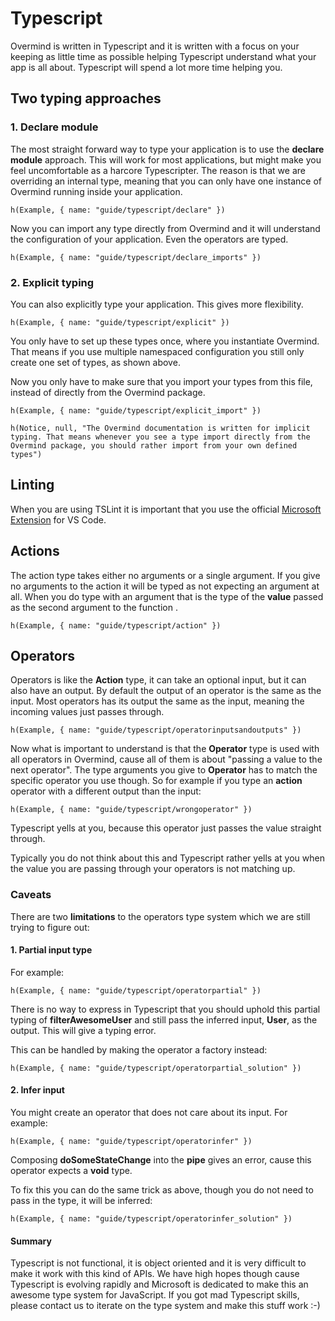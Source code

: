 # Typescript

Overmind is written in Typescript and it is written with a focus on your keeping as little time as possible helping Typescript understand what your app is all about. Typescript will spend a lot more time helping you.

## Two typing approaches

### 1. Declare module

The most straight forward way to type your application is to use the **declare module** approach. This will work for most applications, but might make you feel uncomfortable as a harcore Typescripter. The reason is that we are overriding an internal type, meaning that you can only have one instance of Overmind running inside your application.

```marksy
h(Example, { name: "guide/typescript/declare" })
```

Now you can import any type directly from Overmind and it will understand the configuration of your application. Even the operators are typed.

```marksy
h(Example, { name: "guide/typescript/declare_imports" })
```

### 2. Explicit typing
You can also explicitly type your application. This gives more flexibility.

```marksy
h(Example, { name: "guide/typescript/explicit" })
```

You only have to set up these types once, where you instantiate Overmind. That means if you use multiple namespaced configuration you still only create one set of types, as shown above.

Now you only have to make sure that you import your types from this file, instead of directly from the Overmind package.

```marksy
h(Example, { name: "guide/typescript/explicit_import" })
```

```marksy
h(Notice, null, "The Overmind documentation is written for implicit typing. That means whenever you see a type import directly from the Overmind package, you should rather import from your own defined types")
```

## Linting

When you are using TSLint it is important that you use the official [Microsoft Extension](https://marketplace.visualstudio.com/items?itemName=ms-vscode.vscode-typescript-tslint-plugin) for VS Code. 

## Actions

The action type takes either no arguments or a single argument. If you give no arguments to the action it will be typed as not expecting an argument at all. When you do type with an argument that is the type of the **value** passed as the second argument to the function .

```marksy
h(Example, { name: "guide/typescript/action" })
```


## Operators

Operators is like the **Action** type, it can take an optional input, but it can also have an output. By default the output of an operator is the same as the input. Most operators has its output the same as the input, meaning the incoming values just passes through.

```marksy
h(Example, { name: "guide/typescript/operatorinputsandoutputs" })
```

Now what is important to understand is that the **Operator** type is used with all operators in Overmind, cause all of them is about "passing a value to the next operator". The type arguments you give to **Operator** has to match the specific operator you use though. So for example if you type an **action** operator with a different output than the input:

```marksy
h(Example, { name: "guide/typescript/wrongoperator" })
```

Typescript yells at you, because this operator just passes the value straight through. 

Typically you do not think about this and Typescript rather yells at you when the value you are passing through your operators is not matching up.

### Caveats
There are two **limitations** to the operators type system which we are still trying to figure out:

#### 1. Partial input type

For example:

```marksy
h(Example, { name: "guide/typescript/operatorpartial" })
```

There is no way to express in Typescript that you should uphold this partial typing of **filterAwesomeUser** and still pass the inferred input, **User**, as the output. This will give a typing error.

This can be handled by making the operator a factory instead:

```marksy
h(Example, { name: "guide/typescript/operatorpartial_solution" })
```

#### 2. Infer input

You might create an operator that does not care about its input. For example:

```marksy
h(Example, { name: "guide/typescript/operatorinfer" })
```

Composing **doSomeStateChange** into the **pipe** gives an error, cause this operator expects a **void** type. 

To fix this you can do the same trick as above, though you do not need to pass in the type, it will be inferred:

```marksy
h(Example, { name: "guide/typescript/operatorinfer_solution" })
```


#### Summary
Typescript is not functional, it is object oriented and it is very difficult to make it work with this kind of APIs. We have high hopes though cause Typescript is evolving rapidly and Microsoft is dedicated to make this an awesome type system for JavaScript. If you got mad Typescript skills, please contact us to iterate on the type system and make this stuff work :-)

